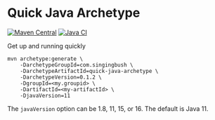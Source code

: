Quick Java Archetype
====================

[![Maven Central](https://img.shields.io/maven-central/v/com.singingbush/quick-java-archetype.svg?label=Maven%20Central)](https://search.maven.org/search?q=g:%22com.singingbush%22%20AND%20a:%22quick-java-archetype%22) [![Java CI](https://github.com/SingingBush/quick-java-archetype/actions/workflows/maven.yml/badge.svg)](https://github.com/SingingBush/quick-java-archetype/actions/workflows/maven.yml)

Get up and running quickly

```text
mvn archetype:generate \
    -DarchetypeGroupId=com.singingbush \
    -DarchetypeArtifactId=quick-java-archetype \
    -DarchetypeVersion=0.1.2 \
    -DgroupId=<my.groupid> \
    -DartifactId=<my-artifactId> \
    -DjavaVersion=11
```

The `javaVersion` option can be 1.8, 11, 15, or 16. The default is Java 11.
